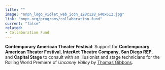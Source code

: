 ```yaml
---
title: ""
image: "nnpn_logo_violet_web_icon_128x128_640x612.jpg"
link: "nnpn.org/programs/collaboration-fund"
current: "false"
related:
- Collaboration Fund
---
```


**Contemporary American Theater Festival**: Support for **Contemporary American Theater Festival**, **InterAct Theatre Company**, **San Diego REP**, and **Capital Stage** to consult with an illusionist and stage technicians for the Rolling World Premiere of *Uncanny Valley* by [Thomas Gibbons](https://newplayexchange.org/users/237/thomas-gibbons).

